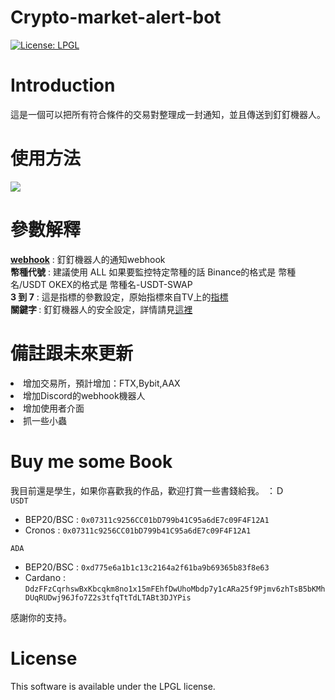 # Crypto-market-alert-bot
[![License: LPGL](https://img.shields.io/badge/License-LPGL-yellow.svg)](https://github.com/hibana2077/Crypto-market-alert-bot/blob/main/LICENSE)

# Introduction
這是一個可以把所有符合條件的交易對整理成一封通知，並且傳送到釘釘機器人。</br>


# 使用方法</br>
<img src="https://media.discordapp.net/attachments/868759966431973416/1024584952093868032/unknown.png"/>

# 參數解釋
<b><a href="https://open.dingtalk.com/document/robots/custom-robot-access">webhook</a></b> : 釘釘機器人的通知webhook </br>
<b>幣種代號</b> : 建議使用 ALL 如果要監控特定幣種的話 Binance的格式是 幣種名/USDT OKEX的格式是 幣種名-USDT-SWAP </br>
<b>3 到 7</b> : 這是指標的參數設定，原始指標來自TV上的<a href='https://www.tradingview.com/script/1o4oWbEx-Heikin-Ashi-RSI-Oscillator/'>指標</a> </br>
<b> 關鍵字 </b> : 釘釘機器人的安全設定，詳情請見<a href="https://open.dingtalk.com/document/robots/customize-robot-security-settings">這裡</a> </br>

# 備註跟未來更新
<li>增加交易所，預計增加：FTX,Bybit,AAX</li>
<li>增加Discord的webhook機器人</li>
<li>增加使用者介面</li>
<li>抓一些小蟲</li>

# Buy me some Book 
我目前還是學生，如果你喜歡我的作品，歡迎打賞一些書錢給我。 ：Ｄ </br>
`USDT`
- BEP20/BSC : `0x07311c9256CC01bD799b41C95a6dE7c09F4F12A1`
- Cronos : `0x07311c9256CC01bD799b41C95a6dE7c09F4F12A1`

`ADA`
- BEP20/BSC : `0xd775e6a1b1c13c2164a2f61ba9b69365b83f8e63`
- Cardano : `DdzFFzCqrhswBxKbcqkm8no1x15mFEhfDwUhoMbdp7y1cARa25f9Pjmv6zhTsB5bKMhDUqRUDwj96Jfo7Z2s3tfqTtTdLTABt3DJYPis`

感謝你的支持。 

# License

This software is available under the LPGL license.
